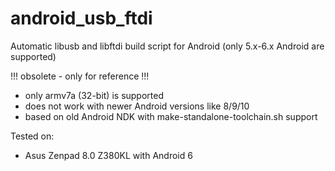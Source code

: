 # android_usb_ftdi
Automatic libusb and libftdi build script for Android (only 5.x-6.x Android are supported)

!!! obsolete - only for reference !!!

- only armv7a (32-bit) is supported
- does not work with newer Android versions like 8/9/10 
- based on old Android NDK with make-standalone-toolchain.sh support 

Tested on: 
- Asus Zenpad 8.0 Z380KL with Android 6


